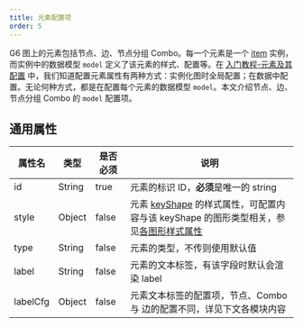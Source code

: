 ```yaml
---
title: 元素配置项
order: 5
---
```


G6 图上的元素包括节点、边、节点分组 Combo。每一个元素是一个 [item](/zh/docs/api/nodeEdge/Item) 实例，而实例中的数据模型 `model` 定义了该元素的样式、配置等。在 [入门教程-元素及其配置](/zh/docs/manual/tutorial/elements#配置属性) 中，我们知道配置元素属性有两种方式：实例化图时全局配置；在数据中配置。无论何种方式，都是在配置每个元素的数据模型 `model`。本文介绍节点、边、节点分组 Combo 的 `model` 配置项。

## 通用属性

| 属性名 | 类型    | 是否必须 | 说明                           |
| ----- | ------ | ------- |------------------------------ |
| id    | String | true    | 元素的标识 ID，**必须**是唯一的 string                     |
| style | Object | false   | 元素 [keyShape](/zh/docs/manual/middle/elements/shape-keyshape) 的样式属性，可配置内容与该 keyShape 的图形类型相关，参见[各图形样式属性](/zh/docs/api/nodeEdge/shapeProperties) |
| type  | String | false   | 元素的类型，不传则使用默认值           |
| label | String | false   | 元素的文本标签，有该字段时默认会渲染 label |
| labelCfg | Object | false   | 元素文本标签的配置项，节点、Combo 与 边的配置不同，详见下文各模块内容 |
